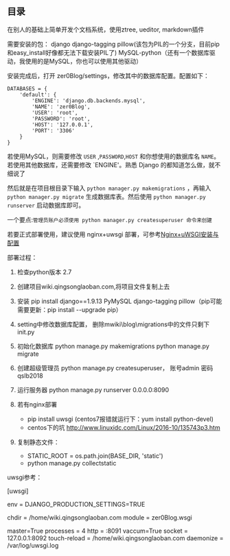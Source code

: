 ## 目录
在别人的基础上简单开发个文档系统，使用ztree, ueditor, markdown插件


需要安装的包：
django
django-tagging
pillow(该包为PIL的一个分支，目前pip和easy_install好像都无法下载安装PIL了)
MySQL-python（还有一个数据库驱动，我使用的是MySQL，你也可以使用其他驱动）

安装完成后，打开 zer0Blog/settings，修改其中的数据库配置。配置如下：

    DATABASES = {
        'default': {
            'ENGINE': 'django.db.backends.mysql',
            'NAME': 'zer0Blog',
            'USER': 'root',
            'PASSWORD': 'root',
            'HOST': '127.0.0.1',
            'PORT': '3306'
        }
    }

若使用MySQL，则需要修改 `USER` ,`PASSWORD`,`HOST` 和你想使用的数据库名 `NAME`。若使用其他数据库，还需要修改 `ENGINE'。熟悉 Django 的都知道怎么做，就不细说了

然后就是在项目根目录下输入 `python manager.py makemigrations` ，再输入 `python manager.py migrate` 生成数据库表。然后使用 `python manager.py runserver` 启动数据库即可。

一个要点:`管理员账户必须使用 python manager.py createsuperuser 命令来创建`

若要正式部署使用，建议使用 nginx+uwsgi 部署，可参考[Nginx+uWSGI安装与配置](http://mdba.cn/?p=109)


部署过程：
1. 检查python版本 2.7
2. 创建项目wiki.qingsonglaoban.com,将项目文件复制上去
3. 安装 pip install django==1.9.13 PyMySQL django-tagging pillow（pip可能需要更新：pip install --upgrade pip）
4. setting中修改数据库配置， 删除mwiki\blog\migrations中的文件只剩下init.py
5. 初始化数据库
	python manage.py makemigrations 
	python manage.py migrate
6. 创建超级管理员 python manage.py createsuperuser， 账号admin 密码qslb2018
7. 运行服务器 python manage.py runserver 0.0.0.0:8090

8. 若有nginx部署
	- pip install uwsgi (centos7报错就运行下：yum install python-devel)
	- centos下的坑 http://www.linuxidc.com/Linux/2016-10/135743p3.htm
9. 复制静态文件：
    - STATIC_ROOT = os.path.join(BASE_DIR, 'static')
    - python manage.py collectstatic

uwsgi参考：

[uwsgi]

env = DJANGO_PRODUCTION_SETTINGS=TRUE

chdir = /home/wiki.qingsonglaoban.com
module = zer0Blog.wsgi

master=True
processes = 4
http = :8091
vaccum=True
socket = 127.0.0.1:8092
touch-reload = /home/wiki.qingsonglaoban.com
daemonize = /var/log/uwsgi.log